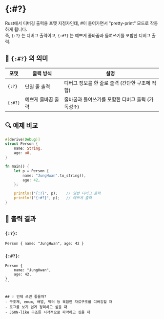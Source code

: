 # {:#?}
Rust에서 디버깅 출력용 포맷 지정자인데, #이 들어가면서 "pretty-print" 모드로 작동하게 됩니다.  
즉, `{:?}` 는 디버그 출력이고, `{:#?}` 는 예쁘게 줄바꿈과 들여쓰기를 포함한 디버그 출력.

## 🧠 `{:#?}` 의 의미
| 포맷      | 출력 방식             | 설명                                              |
|-----------|----------------------|---------------------------------------------------|
| `{:?}`      | 단일 줄 출력          | 디버그 정보를 한 줄로 출력 (간단한 구조에 적합)   |
| `{:#?}`     | 예쁘게 줄바꿈 출력    | 줄바꿈과 들여쓰기를 포함한 디버그 출력 (가독성↑)  |


## 🔍 예제 비교
```rust
#[derive(Debug)]
struct Person {
    name: String,
    age: u8,
}

fn main() {
    let p = Person {
        name: "JungHwan".to_string(),
        age: 42,
    };

    println!("{:?}", p);    // 일반 디버그 출력
    println!("{:#?}", p);   // 예쁘게 출력
}
```

## 🧾 출력 결과
### `{:?}`:
```
Person { name: "JungHwan", age: 42 }
```

### `{:#?}`:
```
Person {
    name: "JungHwan",
    age: 42,
}
``


## 💡 언제 쓰면 좋을까?
- 구조체, enum, 배열, 벡터 등 복잡한 자료구조를 디버깅할 때
- 로그를 보기 쉽게 정리하고 싶을 때
- JSON-like 구조를 시각적으로 파악하고 싶을 때
